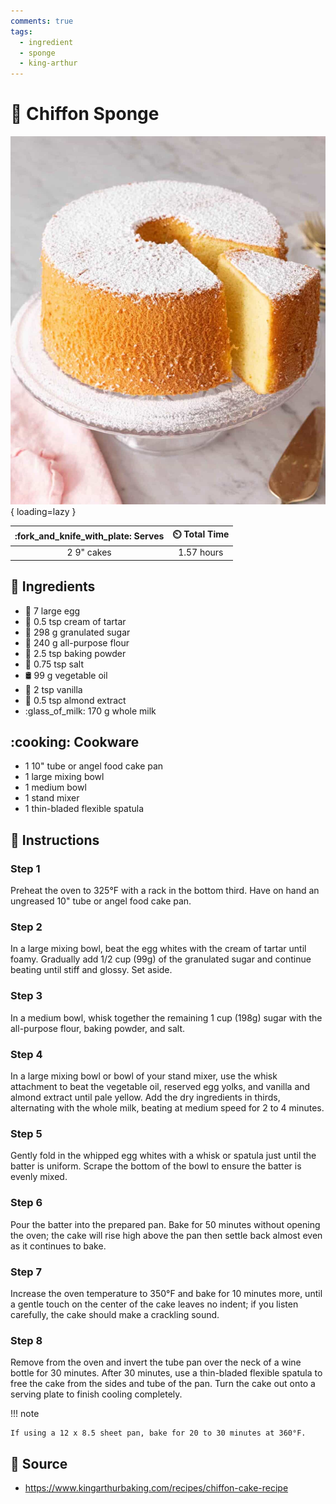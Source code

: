 ```yaml
---
comments: true
tags:
  - ingredient
  - sponge
  - king-arthur
---
```

# :cake: Chiffon Sponge

![Chiffon Sponge](../../assets/images/chiffon-sponge.jpg){ loading=lazy }

| :fork_and_knife_with_plate: Serves | :timer_clock: Total Time |
|:----------------------------------:|:-----------------------: |
| 2 9" cakes | 1.57 hours |

## :salt: Ingredients

- :egg: 7 large egg
- :rice: 0.5 tsp cream of tartar
- :candy: 298 g granulated sugar
- :ear_of_rice: 240 g all-purpose flour
- :dash: 2.5 tsp baking powder
- :salt: 0.75 tsp salt
- :oil_drum: 99 g vegetable oil
- :icecream: 2 tsp vanilla
- :chestnut: 0.5 tsp almond extract
- :glass_of_milk: 170 g whole milk

## :cooking: Cookware

- 1 10" tube or angel food cake pan
- 1 large mixing bowl
- 1 medium bowl
- 1 stand mixer
- 1 thin-bladed flexible spatula

## :pencil: Instructions

### Step 1

Preheat the oven to 325°F with a rack in the bottom third. Have on hand an ungreased 10" tube or angel food cake pan.

### Step 2

In a large mixing bowl, beat the egg whites with the cream of tartar until foamy. Gradually add 1/2 cup (99g) of the
granulated sugar and continue beating until stiff and glossy. Set aside.

### Step 3

In a medium bowl, whisk together the remaining 1 cup (198g) sugar with the all-purpose flour, baking powder, and salt.

### Step 4

In a large mixing bowl or bowl of your stand mixer, use the whisk attachment to beat the vegetable oil, reserved egg
yolks, and vanilla and almond extract until pale yellow. Add the dry ingredients in thirds, alternating with the whole
milk, beating at medium speed for 2 to 4 minutes.

### Step 5

Gently fold in the whipped egg whites with a whisk or spatula just until the batter is uniform. Scrape the bottom of the
bowl to ensure the batter is evenly mixed.

### Step 6

Pour the batter into the prepared pan. Bake for 50 minutes without opening the oven; the cake will rise high above the
pan then settle back almost even as it continues to bake.

### Step 7

Increase the oven temperature to 350°F and bake for 10 minutes more, until a gentle touch on the center of the cake
leaves no indent; if you listen carefully, the cake should make a crackling sound.

### Step 8

Remove from the oven and invert the tube pan over the neck of a wine bottle for 30 minutes. After 30 minutes, use a
thin-bladed flexible spatula to free the cake from the sides and tube of the pan. Turn the cake out onto a serving plate
to finish cooling completely.

!!! note

    If using a 12 x 8.5 sheet pan, bake for 20 to 30 minutes at 360°F.

## :link: Source

- <https://www.kingarthurbaking.com/recipes/chiffon-cake-recipe>
